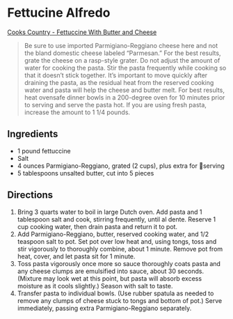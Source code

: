 # Fettucine Alfredo

[Cooks Country - Fettuccine With Butter and Cheese](https://www.cookscountry.com/recipes/8991-fettuccine-with-butter-and-cheese)

> Be sure to use imported Parmigiano-Reggiano cheese here and not the bland domestic cheese labeled “Parmesan.” For the best results, grate the cheese on a rasp-style grater. Do not adjust the amount of water for cooking the pasta. Stir the pasta frequently while cooking so that it doesn’t stick together. It’s important to move quickly after draining the pasta, as the residual heat from the reserved cooking water and pasta will help the cheese and butter melt. For best results, heat ovensafe dinner bowls in a 200-degree oven for 10 minutes prior to serving and serve the pasta hot. If you are using fresh pasta, increase the amount to 1 1/4 pounds.

## Ingredients
- 1	pound fettuccine
- Salt
- 4	ounces Parmigiano-Reggiano, grated (2 cups), plus extra for serving
- 5	tablespoons unsalted butter, cut into 5 pieces

## Directions
1. Bring 3 quarts water to boil in large Dutch oven. Add pasta and 1 tablespoon salt and cook, stirring frequently, until al dente. Reserve 1 cup cooking water, then drain pasta and return it to pot.
2. Add Parmigiano-Reggiano, butter, reserved cooking water, and 1/2 teaspoon salt to pot. Set pot over low heat and, using tongs, toss and stir vigorously to thoroughly combine, about 1 minute. Remove pot from heat, cover, and let pasta sit for 1 minute.
3. Toss pasta vigorously once more so sauce thoroughly coats pasta and any cheese clumps are emulsified into sauce, about 30 seconds. (Mixture may look wet at this point, but pasta will absorb excess moisture as it cools slightly.) Season with salt to taste.
4. Transfer pasta to individual bowls. (Use rubber spatula as needed to remove any clumps of cheese stuck to tongs and bottom of pot.) Serve immediately, passing extra Parmigiano-Reggiano separately.
